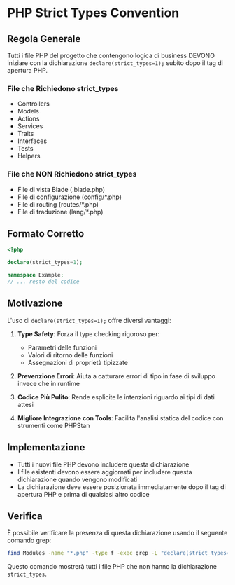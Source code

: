 # PHP Strict Types Convention

## Regola Generale

Tutti i file PHP del progetto che contengono logica di business DEVONO iniziare con la dichiarazione `declare(strict_types=1);` subito dopo il tag di apertura PHP.

### File che Richiedono strict_types
- Controllers
- Models
- Actions
- Services
- Traits
- Interfaces
- Tests
- Helpers

### File che NON Richiedono strict_types
- File di vista Blade (.blade.php)
- File di configurazione (config/*.php)
- File di routing (routes/*.php)
- File di traduzione (lang/*.php)

## Formato Corretto

```php
<?php

declare(strict_types=1);

namespace Example;
// ... resto del codice
```

## Motivazione

L'uso di `declare(strict_types=1);` offre diversi vantaggi:

1. **Type Safety**: Forza il type checking rigoroso per:
   - Parametri delle funzioni
   - Valori di ritorno delle funzioni
   - Assegnazioni di proprietà tipizzate

2. **Prevenzione Errori**: Aiuta a catturare errori di tipo in fase di sviluppo invece che in runtime

3. **Codice Più Pulito**: Rende esplicite le intenzioni riguardo ai tipi di dati attesi

4. **Migliore Integrazione con Tools**: Facilita l'analisi statica del codice con strumenti come PHPStan

## Implementazione

- Tutti i nuovi file PHP devono includere questa dichiarazione
- I file esistenti devono essere aggiornati per includere questa dichiarazione quando vengono modificati
- La dichiarazione deve essere posizionata immediatamente dopo il tag di apertura PHP e prima di qualsiasi altro codice

## Verifica

È possibile verificare la presenza di questa dichiarazione usando il seguente comando grep:

```bash
find Modules -name "*.php" -type f -exec grep -L "declare(strict_types=1)" {} \;
```

Questo comando mostrerà tutti i file PHP che non hanno la dichiarazione `strict_types`.
